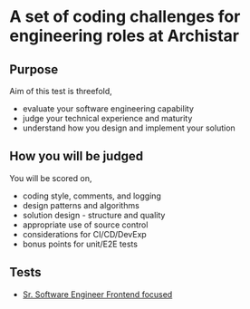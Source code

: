 # A set of coding challenges for engineering roles at Archistar

## Purpose
Aim of this test is threefold,

- evaluate your software engineering capability
- judge your technical experience and maturity
- understand how you design and implement your solution

## How you will be judged
You will be scored on,

- coding style, comments, and logging
- design patterns and algorithms
- solution design - structure and quality
- appropriate use of source control
- considerations for CI/CD/DevExp
- bonus points for unit/E2E tests

## Tests

- [Sr. Software Engineer Frontend focused](Sr-Software-Engineer-FE.md)
